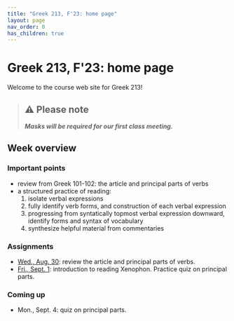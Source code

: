 ```yaml
---
title: "Greek 213, F'23: home page"
layout: page
nav_order: 0
has_children: true
---
```


# Greek 213, F'23: home page



Welcome to the course web site for Greek 213!



> ## ⚠️ Please note
>
> ***Masks will be required for our first class meeting.***



## Week overview

### Important points

- review from Greek 101-102: the article and principal parts of verbs
- a structured practice of reading:
    1. isolate verbal expressions
    1. fully identify verb forms, and construction of each verbal expression
    1. progressing from syntatically topmost verbal expression downward, identify forms and syntax of vocabulary
    1. synthesize helpful material from commentaries

### Assignments

- [Wed., Aug. 30](./classes/intro/): review the article and principal parts of verbs.
- [Fri., Sept. 1](./classes/a_practice/): introduction to reading Xenophon.  Practice quiz on principal parts.


### Coming up

- Mon., Sept. 4:  quiz on principal parts.
